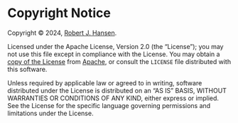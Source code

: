 # Copyright Notice

Copyright © 2024, [Robert J. Hansen](mailto:rob@hansen.engineering?subject=Module-demo%20copyright).

Licensed under the Apache License, Version 2.0 (the “License”); you may not use this file except in compliance with the License. You may obtain a [copy of the License](https://www.apache.org/licenses/LICENSE-2.0) from [Apache](https://www.apache.org), or consult the `LICENSE` file distributed with this software.

Unless required by applicable law or agreed to in writing, software distributed under the License is distributed on an “AS IS” BASIS, WITHOUT WARRANTIES OR CONDITIONS OF ANY KIND, either express or implied. See the License for the specific language governing permissions and limitations under the License.